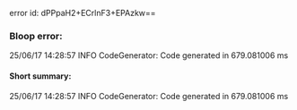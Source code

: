 error id: dPPpaH2+ECrlnF3+EPAzkw==
### Bloop error:

25/06/17 14:28:57 INFO CodeGenerator: Code generated in 679.081006 ms
#### Short summary: 

25/06/17 14:28:57 INFO CodeGenerator: Code generated in 679.081006 ms
